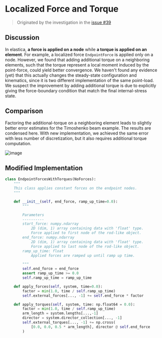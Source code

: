 # Localized Force and Torque

> Originated by the investigation in the [issue #39](https://github.com/GazzolaLab/PyElastica/issues/39)

## Discussion

In elastica, __a force is applied on a node__ while __a torque is applied on an element__.
For example, a localized force `EndpointForce` is applied only on a node. However, we found that adding additional torque on a neighboring elements, such that the torque represent a local moment induced by the point-force, could yield better convergence.
We haven't found any evidence (yet) that this actually changes the steady-state configuration and kinematics, since it is two different implementation of the same point-load.
We suspect the improvement by adding additional torque is due to explicitly giving the force-boundary condition that match the final internal-stress state.

## Comparison

Factoring the additional-torque on a neighboring element leads to slightly better error estimates for the Timoshenko beam example. The results are condensed here.
With new implementation, we achieved the same error with less number of discretization, but it also requires additional torque computation.

![image](https://github.com/GazzolaLab/PyElastica/blob/assets/docs/assets/plot/error_EndpointForcesWithTorques.png?raw=true)

## Modified Implementation

```py
class EndpointForcesWithTorques(NoForces):
    """
    This class applies constant forces on the endpoint nodes.
    """

    def __init__(self, end_force, ramp_up_time=0.0):
        """

        Parameters
        ----------
        start_force: numpy.ndarray
            2D (dim, 1) array containing data with 'float' type.
            Force applied to first node of the rod-like object.
        end_force: numpy.ndarray
            2D (dim, 1) array containing data with 'float' type.
            Force applied to last node of the rod-like object.
        ramp_up_time: float
            Applied forces are ramped up until ramp up time.

        """
        self.end_force = end_force
        assert ramp_up_time >= 0.0
        self.ramp_up_time = ramp_up_time

    def apply_forces(self, system, time=0.0):
        factor = min(1.0, time / self.ramp_up_time)
        self.external_forces[..., -1] += self.end_force * factor

    def apply_torques(self, system, time: np.float64 = 0.0):
        factor = min(1.0, time / self.ramp_up_time)
        arm_length = system.lengths[...,-1]
        director = system.director_collection[..., -1]
        self.external_torques[..., -1] += np.cross(
            [0.0, 0.0, 0.5 * arm_length], director @ self.end_force
        )

```
